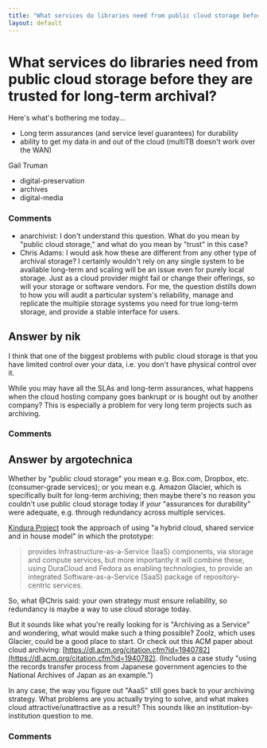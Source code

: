 ```yaml
---
title: "What services do libraries need from public cloud storage before they are trusted for long-term archival?"
layout: default
---
```

What services do libraries need from public cloud storage before they are trusted for long-term archival?
=====================
Here's what's bothering me today...

-   Long term assurances (and service level guarantees) for durability
-   ability to get my data in and out of the cloud (multiTB doesn't work
    over the WAN)


Gail Truman

<ul class="tags"><li class="tag">digital-preservation</li><li class="tag">archives</li><li class="tag">digital-media</li></ul>

### Comments ###
* anarchivist: I don't understand this question. What do you mean by "public cloud
storage," and what do you mean by "trust" in this case?
* Chris Adams: I would ask how these are different from any other type of archival
storage? I certainly wouldn't rely on any single system to be available
long-term and scaling will be an issue even for purely local storage.
Just as a cloud provider might fail or change their offerings, so will
your storage or software vendors. For me, the question distills down to
how you will audit a particular system's reliability, manage and
replicate the multiple storage systems you need for true long-term
storage, and provide a stable interface for users.


Answer by nik
----------------
I think that one of the biggest problems with public cloud storage is
that you have limited control over your data, i.e. you don't have
physical control over it.

While you may have all the SLAs and long-term assurances, what happens
when the cloud hosting company goes bankrupt or is bought out by another
company? This is especially a problem for very long term projects such
as archiving.

### Comments ###

Answer by argotechnica
----------------
Whether by "public cloud storage" you mean e.g. Box.com, Dropbox, etc.
(consumer-grade services); or you mean e.g. Amazon Glacier, which is
specifically built for long-term archiving; then maybe there's no reason
you couldn't use public cloud storage today if *your* "assurances for
durability" were adequate, e.g. through redundancy across multiple
services.

[Kindura Project](http://kindura.cerch.kcl.ac.uk/?page_id=2) took the
approach of using "a hybrid cloud, shared service and in house model" in
which the prototype:

> provides Infrastructure-as-a-Service (IaaS) components, via storage
> and compute services, but more importantly it will combine these,
> using DuraCloud and Fedora as enabling technologies, to provide an
> integrated Software-as-a-Service (SaaS) package of repository-centric
> services.

So, what @Chris said: your own strategy must ensure reliability, so
redundancy is maybe a way to use cloud storage today.

But it sounds like what you're really looking for is "Archiving as a
Service" and wondering, what would make such a thing possible? Zoolz,
which uses Glacier, could be a good place to start. Or check out this
ACM paper about cloud archiving:
[https://dl.acm.org/citation.cfm?id=1940782](https://dl.acm.org/citation.cfm?id=1940782).
(Includes a case study "using the records transfer process from Japanese
government agencies to the National Archives of Japan as an example.")

In any case, the way you figure out "AaaS" still goes back to your
archiving strategy. What problems are you actually trying to solve, and
what makes cloud attractive/unattractive as a result? This sounds like
an institution-by-institution question to me.

### Comments ###

